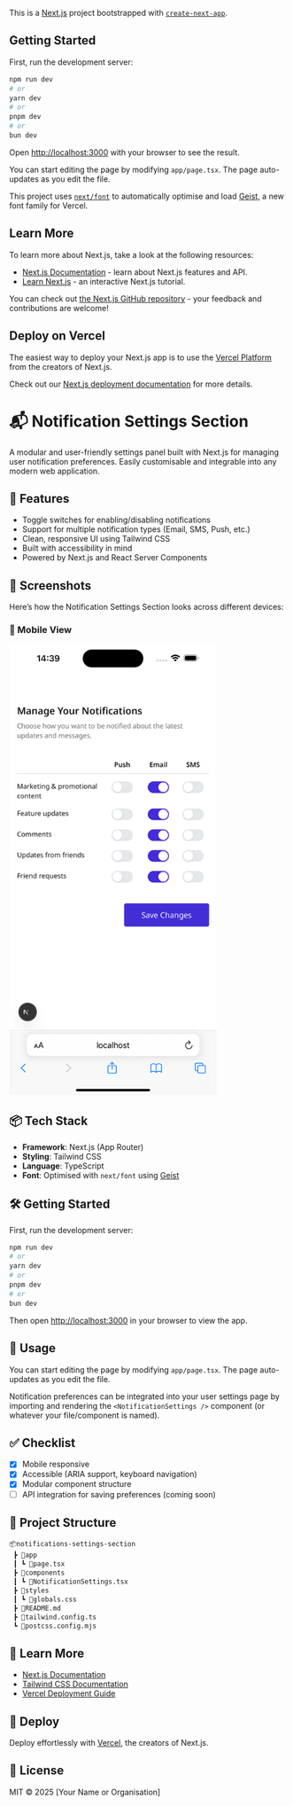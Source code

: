 This is a [Next.js](https://nextjs.org) project bootstrapped with [`create-next-app`](https://nextjs.org/docs/app/api-reference/cli/create-next-app).

## Getting Started

First, run the development server:

```bash
npm run dev
# or
yarn dev
# or
pnpm dev
# or
bun dev
```

Open [http://localhost:3000](http://localhost:3000) with your browser to see the result.

You can start editing the page by modifying `app/page.tsx`. The page auto-updates as you edit the file.

This project uses [`next/font`](https://nextjs.org/docs/app/building-your-application/optimising/fonts) to automatically optimise and load [Geist](https://vercel.com/font), a new font family for Vercel.

## Learn More

To learn more about Next.js, take a look at the following resources:

- [Next.js Documentation](https://nextjs.org/docs) - learn about Next.js features and API.
- [Learn Next.js](https://nextjs.org/learn) - an interactive Next.js tutorial.

You can check out [the Next.js GitHub repository](https://github.com/vercel/next.js) - your feedback and contributions are welcome!

## Deploy on Vercel

The easiest way to deploy your Next.js app is to use the [Vercel Platform](https://vercel.com/new?utm_medium=default-template&filter=next.js&utm_source=create-next-app&utm_campaign=create-next-app-readme) from the creators of Next.js.

Check out our [Next.js deployment documentation](https://nextjs.org/docs/app/building-your-application/deploying) for more details.

# 📬 Notification Settings Section

A modular and user-friendly settings panel built with Next.js for managing user notification preferences. Easily customisable and integrable into any modern web application.

## 🚀 Features

- Toggle switches for enabling/disabling notifications
- Support for multiple notification types (Email, SMS, Push, etc.)
- Clean, responsive UI using Tailwind CSS
- Built with accessibility in mind
- Powered by Next.js and React Server Components

## 📸 Screenshots

Here’s how the Notification Settings Section looks across different devices:

### 🧵 Mobile View
<img src="./public/screenshots/mobile.png" alt="Mobile View" width="375" />

## 📦 Tech Stack

- **Framework**: Next.js (App Router)
- **Styling**: Tailwind CSS
- **Language**: TypeScript
- **Font**: Optimised with `next/font` using [Geist](https://vercel.com/font)

## 🛠️ Getting Started

First, run the development server:

```bash
npm run dev
# or
yarn dev
# or
pnpm dev
# or
bun dev
```

Then open [http://localhost:3000](http://localhost:3000) in your browser to view the app.

## 🧩 Usage

You can start editing the page by modifying `app/page.tsx`. The page auto-updates as you edit the file.

Notification preferences can be integrated into your user settings page by importing and rendering the `<NotificationSettings />` component (or whatever your file/component is named).

## ✅ Checklist

- [x] Mobile responsive
- [x] Accessible (ARIA support, keyboard navigation)
- [x] Modular component structure
- [ ] API integration for saving preferences (coming soon)

## 📁 Project Structure

```
📦notifications-settings-section
 ┣ 📂app
 ┃ ┗ 📜page.tsx
 ┣ 📂components
 ┃ ┗ 📜NotificationSettings.tsx
 ┣ 📂styles
 ┃ ┗ 📜globals.css
 ┣ 📜README.md
 ┣ 📜tailwind.config.ts
 ┗ 📜postcss.config.mjs
```

## 🧪 Learn More

- [Next.js Documentation](https://nextjs.org/docs)
- [Tailwind CSS Documentation](https://tailwindcss.com/docs)
- [Vercel Deployment Guide](https://vercel.com/docs)

## 🚀 Deploy

Deploy effortlessly with [Vercel](https://vercel.com/new), the creators of Next.js.

## 📄 License

MIT © 2025 [Your Name or Organisation]